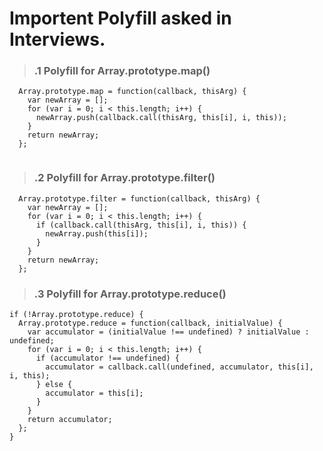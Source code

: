 # Importent Polyfill asked in Interviews.

> ### .1 Polyfill for Array.prototype.map()

```
  Array.prototype.map = function(callback, thisArg) {
    var newArray = [];
    for (var i = 0; i < this.length; i++) {
      newArray.push(callback.call(thisArg, this[i], i, this));
    }
    return newArray;
  };
  
```

> ### .2 Polyfill for Array.prototype.filter()

```
  Array.prototype.filter = function(callback, thisArg) {
    var newArray = [];
    for (var i = 0; i < this.length; i++) {
      if (callback.call(thisArg, this[i], i, this)) {
        newArray.push(this[i]);
      }
    }
    return newArray;
  };

```

> ### .3 Polyfill for Array.prototype.reduce()

```
if (!Array.prototype.reduce) {
  Array.prototype.reduce = function(callback, initialValue) {
    var accumulator = (initialValue !== undefined) ? initialValue : undefined;
    for (var i = 0; i < this.length; i++) {
      if (accumulator !== undefined) {
        accumulator = callback.call(undefined, accumulator, this[i], i, this);
      } else {
        accumulator = this[i];
      }
    }
    return accumulator;
  };
}

```